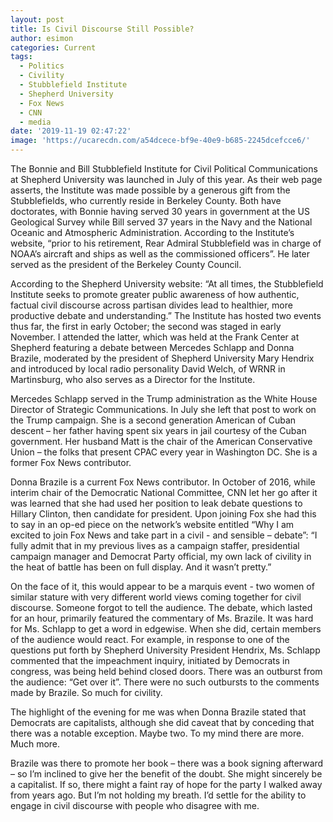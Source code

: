 ```yaml
---
layout: post
title: Is Civil Discourse Still Possible?
author: esimon
categories: Current
tags:
  - Politics
  - Civility
  - Stubblefield Institute
  - Shepherd University
  - Fox News
  - CNN
  - media
date: '2019-11-19 02:47:22'
image: 'https://ucarecdn.com/a54dcece-bf9e-40e9-b685-2245dcefcce6/'
---
```

The Bonnie and Bill Stubblefield Institute for Civil Political Communications at Shepherd University was launched in July of this year.  As their web page asserts, the Institute was made possible by a generous gift from the Stubblefields, who currently reside in Berkeley County.  Both have doctorates, with Bonnie having served 30 years in government at the US Geological Survey while Bill served 37 years in the Navy and the National Oceanic and Atmospheric Administration. According to the Institute’s website, “prior to his retirement, Rear Admiral Stubblefield was in charge of NOAA’s aircraft and ships as well as the commissioned officers”.  He later served as the president of the Berkeley County Council.   

According to the Shepherd University website: “At all times, the Stubblefield Institute seeks to promote greater public awareness of how authentic, factual civil discourse across partisan divides lead to healthier, more productive debate and understanding.”  The Institute has hosted two events thus far, the first in early October; the second was staged in early November.  I attended the latter, which was held at the Frank Center at Shepherd featuring a debate between Mercedes Schlapp and Donna Brazile, moderated by the president of Shepherd University Mary Hendrix and introduced by local radio personality David Welch, of WRNR in Martinsburg, who also serves as a Director for the Institute.  

Mercedes Schlapp served in the Trump administration as the White House Director of Strategic Communications.  In July she left that post to work on the Trump campaign.  She is a second generation American of Cuban descent – her father having spent six years in jail courtesy of the Cuban government.  Her husband Matt is the chair of the American Conservative Union – the folks that present CPAC every year in Washington DC.  She is a former Fox News contributor. 

Donna Brazile is a current Fox News contributor.  In October of 2016, while interim chair of the Democratic National Committee, CNN let her go after it was learned that she had used her position to leak debate questions to Hillary Clinton, then candidate for president. Upon joining Fox she had this to say in an op-ed piece on the network’s website entitled “Why I am excited to join Fox News and take part in a civil - and sensible – debate”:  “I fully admit that in my previous lives as a campaign staffer, presidential campaign manager and Democrat Party official, my own lack of civility in the heat of battle has been on full display. And it wasn’t pretty.”

On the face of it, this would appear to be a marquis event - two women of similar stature with very different world views coming together for civil discourse.  Someone forgot to tell the audience.  The debate, which lasted for an hour, primarily featured the commentary of Ms. Brazile.  It was hard for Ms. Schlapp to get a word in edgewise.  When she did, certain members of the audience would react. For example, in response to one of the questions put forth by Shepherd University President Hendrix, Ms. Schlapp commented that the impeachment inquiry, initiated by Democrats in congress, was being held behind closed doors.  There was an outburst from the audience: “Get over it”.  There were no such outbursts to the comments made by Brazile.  So much for civility.  

The highlight of the evening for me was when Donna Brazile stated that Democrats are capitalists, although she did caveat that by conceding that there was a notable exception.  Maybe two.  To my mind there are more.  Much more.  

Brazile was there to promote her book – there was a book signing afterward – so I’m inclined to give her the benefit of the doubt.  She might sincerely be a capitalist.  If so, there might a faint ray of hope for the party I walked away from years ago.  But I’m not holding my breath.  I’d settle for the ability to engage in civil discourse with people who disagree with me.
